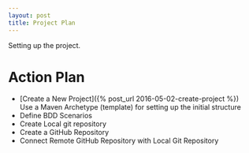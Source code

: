 ```yaml
---
layout: post
title: Project Plan
---
```


Setting up the project.

# Action Plan

- [Create a New Project]({% post_url 2016-05-02-create-project %})  
  Use a Maven Archetype (template) for setting up the initial structure
- Define BDD Scenarios
- Create Local git repository
- Create a GitHub Repository
- Connect Remote GitHub Repository with Local Git Repository

